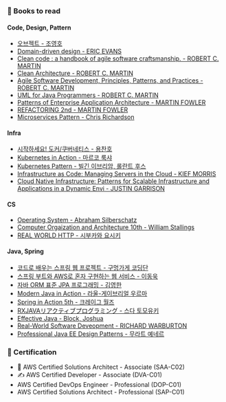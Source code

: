 ### &#128640;	Books to read
#### Code, Design, Pattern
- [오브젝트 - 조영호](https://book.naver.com/bookdb/book_detail.nhn?bid=15007773)
- [Domain-driven design - ERIC EVANS](https://book.naver.com/bookdb/book_detail.nhn?bid=6680572)
- [Clean code : a handbook of agile software craftsmanship. - ROBERT C. MARTIN](https://book.naver.com/bookdb/book_detail.nhn?bid=7390287)
- [Clean Architecture - ROBERT C. MARTIN](https://book.naver.com/bookdb/book_detail.nhn?bid=15303798)
- [Agile Software Development, Principles, Patterns, and Practices - ROBERT C. MARTIN](https://book.naver.com/bookdb/book_detail.nhn?bid=12035385)
- [UML for Java Programmers - ROBERT C. MARTIN](https://book.naver.com/bookdb/book_detail.nhn?bid=6439362)
- [Patterns of Enterprise Application Architecture - MARTIN FOWLER](https://book.naver.com/bookdb/book_detail.nhn?bid=9699564)
- [REFACTORING 2nd - MARTIN FOWLER](https://book.naver.com/bookdb/book_detail.nhn?bid=16311029)
- [Microservices Pattern - Chris Richardson](https://book.naver.com/bookdb/book_detail.nhn?bid=16214502)

#### Infra
- [시작하세요! 도커/쿠버네티스 - 용찬호](https://book.naver.com/bookdb/book_detail.nhn?bid=15917544)
- [Kubernetes in Action - 마르코 룩샤](https://book.naver.com/bookdb/book_detail.nhn?bid=16302999)
- [Kubernetes Pattern - 빌긴 이브리암, 롤란트 후스](https://book.naver.com/bookdb/book_detail.nhn?bid=16320585)
- [Infrastructure as Code: Managing Servers in the Cloud - KIEF MORRIS](https://book.naver.com/bookdb/book_detail.nhn?bid=11714383)
- [Cloud Native Infrastructure: Patterns for Scalable Infrastructure and Applications in a Dynamic Envi - JUSTIN GARRISON](https://book.naver.com/bookdb/book_detail.nhn?bid=14022486)

#### CS
- [Operating System - Abraham Silberschatz](https://book.naver.com/bookdb/book_detail.nhn?bid=16291575)
- [Computer Orgaization and Architecture 10th -  William Stallings](https://book.naver.com/bookdb/book_detail.nhn?bid=14146375)
- [REAL WORLD HTTP - 시부카와 요시키](https://book.naver.com/bookdb/book_detail.nhn?bid=14725267)

#### Java, Spring
- [코드로 배우는 스프링 웹 프로젝트 - 구멍가게 코딩단](https://book.naver.com/bookdb/book_detail.nhn?bid=13993776)
- [스프링 부트와 AWS로 혼자 구현하는 웹 서비스 - 이동욱](https://book.naver.com/bookdb/book_detail.nhn?bid=15871738)
- [자바 ORM 표준 JPA 프로그래밍 - 김영한](https://book.naver.com/bookdb/book_detail.nhn?bid=9252528)
- [Modern Java in Action - 라울-게이브리얼 우르마](https://book.naver.com/bookdb/book_detail.nhn?bid=15261103)
- [Spring in Action 5th - 크레이그 월즈](https://book.naver.com/bookdb/book_detail.nhn?bid=16348386)
- [RXJAVAリアクティブプログラミング - 스다 토모유키](https://book.naver.com/bookdb/book_detail.nhn?bid=14689555)
- [Effective Java - Block, Joshua](https://book.naver.com/bookdb/book_detail.nhn?bid=14097515)
- [Real-World Software Deveopment - RICHARD WARBURTON](https://book.naver.com/bookdb/book_detail.nhn?bid=16380743)
- [Professional Java EE Design Patterns - 무라트 예네르](https://book.naver.com/bookdb/book_detail.nhn?bid=11760372)

### &#128640; Certification
- &#127775;	AWS Certified Solutions Architect - Associate (SAA-C02)
- &#9997; AWS Certified Developer - Associate (DVA-C01)
- AWS Certified DevOps Engineer - Professional (DOP-C01)
- AWS Certified Solutions Architect - Professional (SAP-C01)
